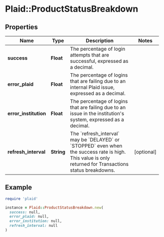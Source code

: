 # Plaid::ProductStatusBreakdown

## Properties

| Name | Type | Description | Notes |
| ---- | ---- | ----------- | ----- |
| **success** | **Float** | The percentage of login attempts that are successful, expressed as a decimal. |  |
| **error_plaid** | **Float** | The percentage of logins that are failing due to an internal Plaid issue, expressed as a decimal.  |  |
| **error_institution** | **Float** | The percentage of logins that are failing due to an issue in the institution&#39;s system, expressed as a decimal. |  |
| **refresh_interval** | **String** | The &#x60;refresh_interval&#x60; may be &#x60;DELAYED&#x60; or &#x60;STOPPED&#x60; even when the success rate is high. This value is only returned for Transactions status breakdowns. | [optional] |

## Example

```ruby
require 'plaid'

instance = Plaid::ProductStatusBreakdown.new(
  success: null,
  error_plaid: null,
  error_institution: null,
  refresh_interval: null
)
```

